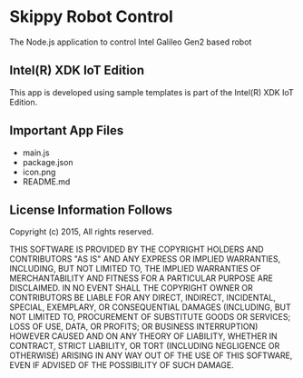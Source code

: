 Skippy Robot Control
====================
The Node.js  application to control Intel Galileo Gen2 based robot

Intel(R) XDK IoT Edition
-------------------------------------------
This app is developed using sample templates is part of the Intel(R) XDK IoT Edition.

Important App Files
---------------------------
* main.js
* package.json
* icon.png
* README.md

License Information Follows
---------------------------
Copyright (c) 2015, All rights reserved.

THIS SOFTWARE IS PROVIDED BY THE COPYRIGHT HOLDERS AND CONTRIBUTORS "AS IS" 
AND ANY EXPRESS OR IMPLIED WARRANTIES, INCLUDING, BUT NOT LIMITED TO, 
THE IMPLIED WARRANTIES OF MERCHANTABILITY AND FITNESS FOR A PARTICULAR PURPOSE 
ARE DISCLAIMED. IN NO EVENT SHALL THE COPYRIGHT OWNER OR CONTRIBUTORS BE 
LIABLE FOR ANY DIRECT, INDIRECT, INCIDENTAL, SPECIAL, EXEMPLARY, OR 
CONSEQUENTIAL DAMAGES (INCLUDING, BUT NOT LIMITED TO, PROCUREMENT OF SUBSTITUTE 
GOODS OR SERVICES; LOSS OF USE, DATA, OR PROFITS; OR BUSINESS INTERRUPTION) 
HOWEVER CAUSED AND ON ANY THEORY OF LIABILITY, WHETHER IN CONTRACT, STRICT 
LIABILITY, OR TORT (INCLUDING NEGLIGENCE OR OTHERWISE) ARISING IN ANY WAY OUT 
OF THE USE OF THIS SOFTWARE, EVEN IF ADVISED OF THE POSSIBILITY OF SUCH DAMAGE.
